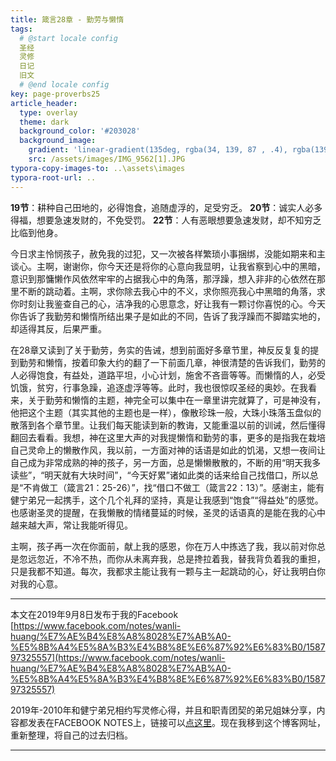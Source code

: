 ```yaml
---
title: 箴言28章 - 勤劳与懒惰
tags: 
  # @start locale config
  圣经
  灵修
  日记
  旧文
  # @end locale config
key: page-proverbs25
article_header:
  type: overlay
  theme: dark
  background_color: '#203028'
  background_image:
    gradient: 'linear-gradient(135deg, rgba(34, 139, 87 , .4), rgba(139, 34, 139, .4))'
    src: /assets/images/IMG_9562[1].JPG
typora-copy-images-to: ..\assets\images
typora-root-url: ..
---
```


**19节**：耕种自己田地的，必得饱食，追随虚浮的，足受穷乏。
**20节**：诚实人必多得福，想要急速发财的，不免受罚。
**22节**：人有恶眼想要急速发财，却不知穷乏比临到他身。

<!--more-->

今日求主怜悯孩子，赦免我的过犯，又一次被各样繁琐小事捆绑，没能如期来和主谈心。主啊，谢谢你，你今天还是将你的心意向我显明，让我省察到心中的黑暗，意识到那慵懒作风依然牢牢的占据我心中的角落，那浮躁，想入非非的心依然在那里不断的跳动着。主啊，求你除去我心中的不义，求你照亮我心中黑暗的角落，求你时刻让我鉴查自己的心，洁净我的心思意念，好让我有一颗讨你喜悦的心。今天你告诉了我勤劳和懒惰所结出果子是如此的不同，告诉了我浮躁而不脚踏实地的，却适得其反，后果严重。

在28章又读到了关于勤劳，务实的告诫，想到前面好多章节里，神反反复复的提到勤劳和懒惰，按着印象大约的翻了一下前面几章，神很清楚的告诉我们，勤劳的人必得饱食，有益处，道路平坦，小心计划，施舍不吝啬等等。而懒惰的人，必受饥饿，贫穷，行事急躁，追逐虚浮等等。此时，我也很惊叹圣经的奥妙。在我看来，关于勤劳和懒惰的主题，神完全可以集中在一章里讲完就算了，可是神没有，他把这个主题（其实其他的主题也是一样），像散珍珠一般，大珠小珠落玉盘似的散落到各个章节里。让我们每天能读到新的教诲，又能重温以前的训诫，然后懂得翻回去看看。我想，神在这里大声的对我提懒惰和勤劳的事，更多的是指我在栽培自己灵命上的懒散作风，我以前，一方面对神的话语是如此的饥渴，又想一夜间让自己成为非常成熟的神的孩子，另一方面，总是懒懒散散的，不断的用“明天我多读些”，“明天就有大块时间”，“今天好累”诸如此类的话来给自己找借口，所以总是“不肯做工（箴言21：25-26）”，找“借口不做工（箴言22：13）”。感谢主，能有健宁弟兄一起携手，这个几个礼拜的坚持，真是让我感到“饱食”“得益处”的感觉。也感谢圣灵的提醒，在我懒散的情绪蔓延的时候，圣灵的话语真的是能在我的心中越来越大声，常让我能听得见。

主啊，孩子再一次在你面前，献上我的感恩，你在万人中拣选了我，我以前对你总是忽远忽近，不冷不热，而你从未离弃我，总是搀拉着我，替我背负着我的重担，只是我都不知道。每次，我都求主能让我有一颗与主一起跳动的心，好让我明白你对我的心意。

---

本文在2019年9月8日发布于我的Facebook [https://www.facebook.com/notes/wanli-huang/%E7%AE%B4%E8%A8%8028%E7%AB%A0-%E5%8B%A4%E5%8A%B3%E4%B8%8E%E6%87%92%E6%83%B0/158797325557](https://www.facebook.com/notes/wanli-huang/%E7%AE%B4%E8%A8%8028%E7%AB%A0-%E5%8B%A4%E5%8A%B3%E4%B8%8E%E6%87%92%E6%83%B0/158797325557)

2019年-2010年和健宁弟兄相约写灵修心得，并且和职青团契的弟兄姐妹分享，内容都发表在FACEBOOK NOTES上，链接可以[点这里](https://www.facebook.com/wanli.huang/notes)。现在我移到这个博客网址，重新整理，将自己的过去归档。

---





